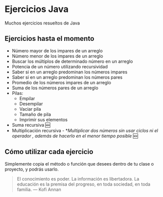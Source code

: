 # Ejercicios Java

Muchos ejercicios resueltos de Java

## Ejercicios hasta el momento
* Número mayor de los impares de un arreglo
* Número menor de los impares de un arreglo
* Buscar los múltiplos de determinado número en un arreglo
* Potencia de un número utilizando recursividad
* Saber si en un arreglo predominan los números impares
* Saber si en un arreglo predominan los números pares
* Promedio de los números impares de un arreglo
* Suma de los números pares de un arreglo
* Pilas:
  * Empilar
  * Desempilar
  * Vaciar pila
  * Tamaño de pila
  * Imprimir sus elementos
* Suma recursiva :new:
* Multiplicación recursiva - **Multiplicar dos números sin usar ciclos ni el operador *, además de hacerlo en el menor tiempo posible** :new:

## Cómo utilizar cada ejercicio
Simplemente copia el método o función que desees dentro de tu clase o proyecto, y podrás usarlo.

> El conocimiento es poder. La información es libertadora. La educación es la premisa del progreso, en toda sociedad, en toda familia. ― Kofi Annan
